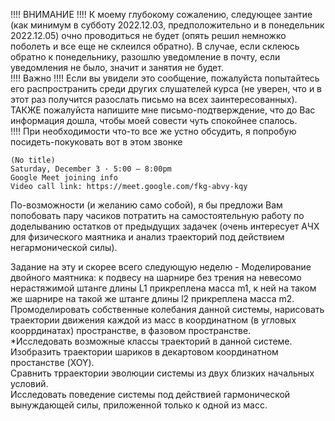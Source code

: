 !!!! ВНИМАНИЕ !!!! К моему глубокому сожалению, следующее зантие (как минимум в субботу 2022.12.03, предположительно и в понедельник 2022.12.05) очно проводиться не будет (опять решил немножко поболеть и все еще не склеился обратно). В случае, если склеюсь обратно к понедельнику, разошлю уведомление в почту, если уведомления не было, значит и занятия не будет.  
!!!! Важно !!!! Если вы увидели это сообщение, пожалуйста попытайтесь его распространить среди других слушателей курса (не уверен, что и в этот раз получится разослать письмо на всех заинтересованных). ТАКЖЕ пожалуйста напишите мне письмо-подтверждение, что до Вас информация дошла, чтобы моей совести чуть спокойнее спалось.  
!!!! При необходимости что-то все же устно обсудить, я попробую посидеть-покуковать вот в этом звонке  
```
(No title)
Saturday, December 3 · 5:00 – 8:00pm
Google Meet joining info
Video call link: https://meet.google.com/fkg-abvy-kqy
```

По-возможности (и желанию само собой), я бы предложи Вам попобовать пару часиков потратить на самостоятельную работу по доделыванию остатков от предыдущих задачек (очень интересует АЧХ для физического маятника и анализ траекторий под действием негармонической силы).

Задание на эту и скорее всего следующую неделю - Моделирование двойного маятника: к подвесу на шарнире без трения на невесомо нерастяжимой штанге длины L1 прикреплена масса m1, к ней на таком же шарнире на такой же штанге длины l2 прикреплена масса m2.  
Промоделировать собственные колебания данной системы, нарисовать траектории движения каждой из масс в координатном (в угловых кооррдинатах) пространстве, в фазовом пространстве.  
\*Исследовать возможные классы траекторий в данной системе.  
Изобразить траектории шариков в декартовом координатном простанстве (XOY).  
Сравнить трраектории эволюции системы из двух близких начальных условий.  
Исследовать поведение системы под действией гармонической вынуждающей силы, приложенной только к одной из масс.  